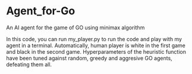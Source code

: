 # Agent_for-Go
An AI agent for the game of GO using minimax algorithm

In this code, you can run my_player.py to run the code and play with my agent in a terminal. 
Automatically, human player is white in the first game and black in the second game.
Hyperparameters of the heuristic function have been tuned against random, greedy and aggresive GO agents, defeating them all.
